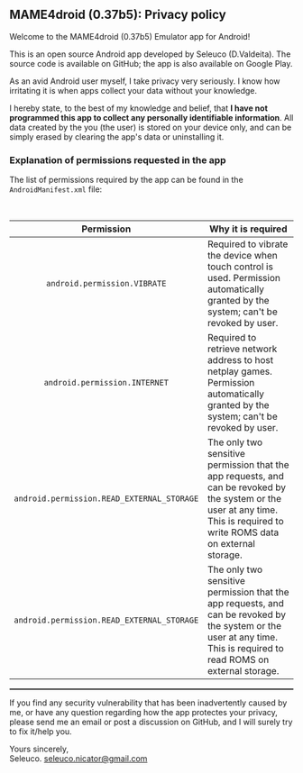 ## MAME4droid (0.37b5): Privacy policy

Welcome to the MAME4droid (0.37b5) Emulator app for Android!

This is an open source Android app developed by Seleuco (D.Valdeita). The source code is available on GitHub; the app is also available on Google Play.

As an avid Android user myself, I take privacy very seriously.
I know how irritating it is when apps collect your data without your knowledge.

I hereby state, to the best of my knowledge and belief, that <b>I have not programmed this app to collect any personally identifiable information</b>. All data created by the you (the user) is stored on your device only, and can be simply erased by clearing the app's data or uninstalling it.

### Explanation of permissions requested in the app

The list of permissions required by the app can be found in the `AndroidManifest.xml` file:

<br/>

| Permission | Why it is required |
| :---: | --- |
| `android.permission.VIBRATE` | Required to vibrate the device when touch control is used. Permission automatically granted by the system; can't be revoked by user. |
| `android.permission.INTERNET` | Required to retrieve network address to host netplay games. Permission automatically granted by the system; can't be revoked by user. |
| `android.permission.READ_EXTERNAL_STORAGE` | The only two sensitive permission that the app requests, and can be revoked by the system or the user at any time. This is required to write ROMS data on external storage.|
| `android.permission.READ_EXTERNAL_STORAGE` | The only two sensitive permission that the app requests, and can be revoked by the system or the user at any time. This is required to read ROMS on external storage.|


 <hr style="border:1px solid gray">

If you find any security vulnerability that has been inadvertently caused by me, or have any question regarding how the app protectes your privacy, please send me an email or post a discussion on GitHub, and I will surely try to fix it/help you.

Yours sincerely,  
Seleuco.
seleuco.nicator@gmail.com
